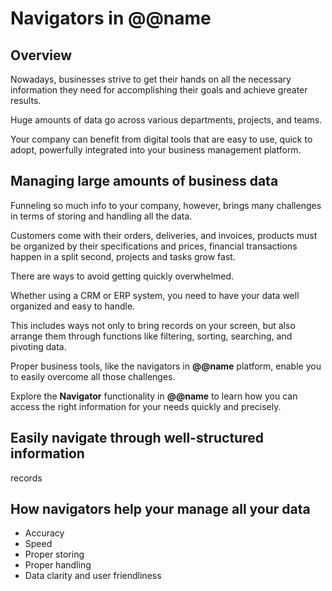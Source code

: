 # Navigators in @@name

## Overview

Nowadays, businesses strive to get their hands on all the necessary information they need for accomplishing their goals and achieve greater results.  

Huge amounts of data go across various departments, projects, and teams.  

Your company can benefit from digital tools that are easy to use, quick to adopt, powerfully integrated into your business management platform.  


## Managing large amounts of business data


Funneling so much info to your company, however, brings many challenges in terms of storing and handling all the data.  

Customers come with their orders, deliveries, and invoices, products must be organized by their specifications and prices, financial transactions happen in a split second, projects and tasks grow fast.  

There are ways to avoid getting quickly overwhelmed.  


Whether using a CRM or ERP system, you need to have your data well organized and easy to handle.  

This includes ways not only to bring records on your screen, but also arrange them through functions like filtering, sorting, searching, and pivoting data.  

Proper business tools, like the navigators in **@@name** platform, enable you to easily overcome all those challenges.  

Explore the **Navigator** functionality in **@@name** to learn how you can access the right information for your needs quickly and precisely.  

## Easily navigate through well-structured information

records

## How navigators help your manage all your data






* Accuracy
* Speed
* Proper storing
* Proper handling
* Data clarity and user friendliness

